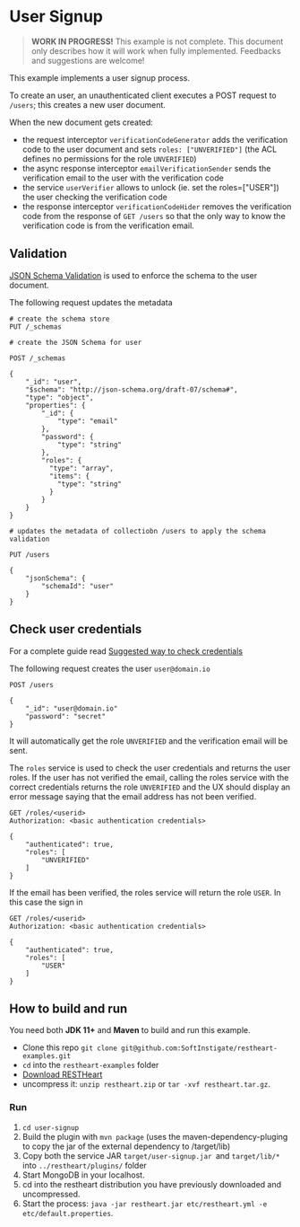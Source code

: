 # User Signup

> **WORK IN PROGRESS!** This example is not complete. This document only describes how it will work when fully implemented. Feedbacks and suggestions are welcome!

This example implements a user signup process.

To create an user, an unauthenticated client executes a POST request to `/users`; this  creates a new user document.

When the new document gets created:

- the request interceptor `verificationCodeGenerator` adds the verification code to the user document and sets `roles: ["UNVERIFIED"]` (the ACL defines no permissions for the role `UNVERIFIED`)
- the async response interceptor `emailVerificationSender` sends the verification email to the user with the verification code
- the service `userVerifier` allows to unlock (ie. set the roles=["USER"]) the user checking the verification code
- the response interceptor `verificationCodeHider` removes the verification code from the response of `GET /users` so that the only way to know the verification code is from the verification email.

## Validation

[JSON Schema Validation](https://restheart.org/docs/json-schema-validation/) is used to enforce the schema to the user document.

The following request updates the metadata

```
# create the schema store
PUT /_schemas

# create the JSON Schema for user

POST /_schemas

{
    "_id": "user",
    "$schema": "http://json-schema.org/draft-07/schema#",
    "type": "object",
    "properties": {
        "_id": {
            "type": "email"
        },
        "password": {
            "type": "string"
        },
        "roles": {
          "type": "array",
          "items": {
            "type": "string"
          }
        }
    }
}

# updates the metadata of collectiobn /users to apply the schema validation

PUT /users

{
    "jsonSchema": {
        "schemaId": "user"
    }
}
```

## Check user credentials

For a complete guide read [Suggested way to check credentials](https://restheart.org/docs/security/how-clients-authenticate/#suggested-way-to-check-credentials)

The following request creates the user `user@domain.io`

```
POST /users

{
    "_id": "user@domain.io"
    "password": "secret"
}
```

It will automatically get the role `UNVERIFIED` and the verification email will be sent.

The `roles` service is used to check the user credentials and returns the user roles. If the user has not verified the email, calling the roles service with the correct credentials returns the role `UNVERIFIED` and the UX should display an error message saying that the email address has not been verified.

```
GET /roles/<userid>
Authorization: <basic authentication credentials>

{
    "authenticated": true, 
    "roles": [
        "UNVERIFIED"
    ]
}
```

If the email has been verified, the roles service will return the role `USER`. In this case the sign in 

```
GET /roles/<userid>
Authorization: <basic authentication credentials>

{
    "authenticated": true, 
    "roles": [
        "USER"
    ]
}
```

## How to build and run

You need both **JDK 11+** and **Maven** to build and run this example.

-   Clone this repo `git clone git@github.com:SoftInstigate/restheart-examples.git`
-   `cd` into the `restheart-examples` folder
-   [Download RESTHeart](https://github.com/SoftInstigate/restheart/releases/)
-   uncompress it: `unzip restheart.zip` or `tar -xvf restheart.tar.gz`.

### Run

1. `cd user-signup`
1. Build the plugin with `mvn package` (uses the maven-dependency-pluging to copy the jar of the external dependency to /target/lib)
1. Copy both the service JAR `target/user-signup.jar `and `target/lib/*` into `../restheart/plugins/` folder
1. Start MongoDB in your localhost.
1. cd into the restheart distribution you have previously downloaded and uncompressed.
1. Start the process: `java -jar restheart.jar etc/restheart.yml -e etc/default.properties`.
